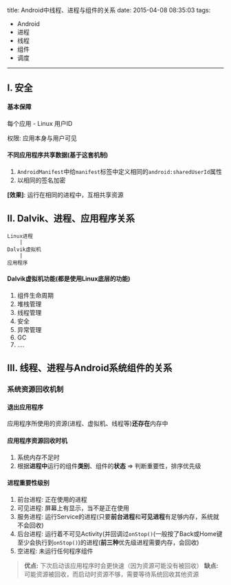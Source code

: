 title: Android中线程、进程与组件的关系
date: 2015-04-08 08:35:03
tags:
- Android
- 进程
- 线程
- 组件
- 调度

---

## I. 安全

#### 基本保障

每个应用 - Linux 用户ID

权限: 应用本身与用户可见

<!--more-->

#### 不同应用程序共享数据(基于这套机制)

1. `AndroidManifest`中给`manifest`标签中定义相同的`android:sharedUserId`属性
2. 以相同的签名加密

**[效果]**: 运行在相同的进程中，互相共享资源 

## II. Dalvik、进程、应用程序关系

```
Linux进程
    |
Dalvik虚拟机
    |
应用程序
```

#### Dalvik虚拟机功能(都是使用Linux底层的功能)

1. 组件生命周期
2. 堆栈管理
3. 线程管理
4. 安全
5. 异常管理
6. GC
7. ....

## III. 线程、进程与Android系统组件的关系

### 系统资源回收机制

#### 退出应用程序

应用程序所使用的资源(进程、虚拟机、线程等)**还存在**内存中

#### 应用程序资源回收时机

1. 系统内存不足时
2. 根据**进程中**运行的组件**类别**、组件的**状态** => 判断重要性，排序优先级

#### 进程重要性级别

1. 前台进程: 正在使用的进程
2. 可见进程: 屏幕上有显示，当不是正在使用
3. 服务进程: 运行Service的进程(只要**前台进程**和**可见进程**有足够内存，系统就不会回收)
4. 后台进程: 运行着不可见Activity(并回调过`onStop()`(一般按了Back或Home键至少会执行到`onStop()`)的进程(**前三种**优先级进程需要内存，会回收)
5. 空进程: 未运行任何程序组件

> **优点:**  下次启动该应用程序时会更快速（因为资源可能没有被回收）
> **缺点:**  可能资源被回收，而启动时资源不够，需要等待系统回收其他资源